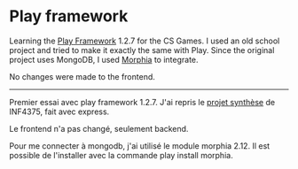 Play framework
====

Learning the [Play Framework](http://www.playframework.com/) 1.2.7 for the
CS Games. I used an old school project and tried to make it exactly the same
with Play. Since the original project uses MongoDB, I used
[Morphia](http://www.playframework.com/modules/morphia) to integrate.

No changes were made to the frontend.

***

Premier essai avec play framework 1.2.7. J'ai repris le [projet synthèse](https://github.com/glahaie/INF4375/tree/master/synthese)
de INF4375, fait avec express.

Le frontend n'a pas changé, seulement backend.

Pour me connecter à mongodb, j'ai utilisé le module morphia 2.12. Il est possible de l'installer avec la commande
play install morphia.
